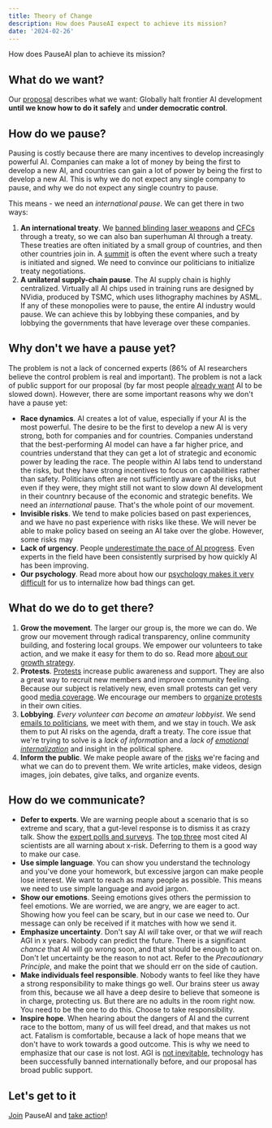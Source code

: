 ```yaml
---
title: Theory of Change
description: How does PauseAI expect to achieve its mission?
date: '2024-02-26'
---
```

How does PauseAI plan to achieve its mission?

## What do we want?

Our [proposal](/proposal) describes what we want: Globally halt frontier AI development **until we know how to do it safely** and **under democratic control**.

## How do we pause?

Pausing is costly because there are many incentives to develop increasingly powerful AI.
Companies can make a lot of money by being the first to develop a new AI, and countries can gain a lot of power by being the first to develop a new AI.
This is why we do not expect any single company to pause, and why we do not expect any single country to pause.

This means - we need an _international pause_.
We can get there in two ways:

1. **An international treaty**. We [banned blinding laser weapons](https://en.wikipedia.org/wiki/Protocol_on_Blinding_Laser_Weapons) and [CFCs](https://en.wikipedia.org/wiki/Montreal_Protocol) through a treaty, so we can also ban superhuman AI through a treaty. These treaties are often initiated by a small group of countries, and then other countries join in. A [summit](/summit) is often the event where such a treaty is initiated and signed. We need to convince our politicians to initialize treaty negotiations.
2. **A unilateral supply-chain pause**. The AI supply chain is highly centralized. Virtually all AI chips used in training runs are designed by NVidia, produced by TSMC, which uses lithography machines by ASML. If any of these monopolies were to pause, the entire AI industry would pause. We can achieve this by lobbying these companies, and by lobbying the governments that have leverage over these companies.

## Why don't we have a pause yet?

The problem is not a lack of concerned experts (86% of AI researchers believe the control problem is real and important).
The problem is not a lack of public support for our proposal (by far most people [already want](/polls-and-surveys) AI to be slowed down).
However, there are some important reasons why we don't have a pause yet:

- **Race dynamics**.
AI creates a lot of value, especially if your AI is the most powerful.
The desire to be the first to develop a new AI is very strong, both for companies and for countries.
Companies understand that the best-performing AI model can have a far higher price, and countries understand that they can get a lot of strategic and economic power by leading the race.
The people within AI labs tend to understand the risks, but they have strong incentives to focus on capabilities rather than safety.
Politicians often are not sufficiently aware of the risks, but even if they were, they might still not want to slow down AI development in their countnry because of the economic and strategic benefits.
We need an _international_ pause.
That's the whole point of our movement.
- **Invisible risks**.
We tend to make policies based on past experiences, and we have no past experience with risks like these.
We will never be able to make policy based on seeing an AI take over the globe.
However, some risks may
- **Lack of urgency**.
People [underestimate the pace of AI progress](/risks).
Even experts in the field have been consistently surprised by how quickly AI has been improving.
- **Our psychology**.
Read more about how our [psychology makes it very difficult](/psychology-of-x-risk) for us to internalize how bad things can get.

## What do we do to get there?

1. **Grow the movement**. The larger our group is, the more we can do. We grow our movement through radical transparency, online community building, and fostering local groups. We empower our volunteers to take action, and we make it easy for them to do so. Read more [about our growth strategy](/growth-strategy).
2. **Protests**. [Protests](/protests) increase public awareness and support. They are also a great way to recruit new members and improve community feeling. Because our subject is relatively new, even small protests can get very good [media coverage](/press). We encourage our members to [organize protests](/organizing-a-protest) in their own cities.
3. **Lobbying**. _Every volunteer can become an amateur lobbyist_. We send [emails to politicians](/email-builder), we meet with them, and we stay in touch. We ask them to put AI risks on the agenda, draft a treaty. The core issue that we're trying to solve is a _lack of information_ and a _lack of [emotional internalization](/psychology-of-x-risk)_ and insight in the political sphere.
4. **Inform the public**. We make people aware of the [risks](/risks) we're facing and what we can do to prevent them. We write articles, make videos, design images, join debates, give talks, and organize events.

## How do we communicate?

- **Defer to experts**. We are warning people about a scenario that is so extreme and scary, that a gut-level response is to dismiss it as crazy talk. Show the [expert polls and surveys](/polls-and-surveys). The [top three](https://twitter.com/PauseAI/status/1734641804245455017) most cited AI scientists are all warning about x-risk. Deferring to them is a good way to make our case.
- **Use simple language**. You can show you understand the technology and you've done your homework, but excessive jargon can make people lose interest. We want to reach as many people as possible. This means we need to use simple language and avoid jargon.
- **Show our emotions**. Seeing emotions gives others the permission to feel emotions. We are worried, we are angry, we are eager to act. Showing how you feel can be scary, but in our case we need to. Our message can only be received if it matches with how we send it.
- **Emphasize uncertainty**. Don't say AI _will_ take over, or that we _will_ reach AGI in x years. Nobody can predict the future. There is a significant _chance_ that AI will go wrong soon, and that should be enough to act on. Don't let uncertainty be the reason to not act. Refer to the _Precautionary Principle_, and make the point that we should err on the side of caution.
- **Make individuals feel responsible**. Nobody wants to feel like they have a strong responsibility to make things go well. Our brains steer us away from this, because we all have a deep desire to believe that someone is in charge, protecting us. But there are no adults in the room right now. You need to be the one to do this. Choose to take responsibility.
- **Inspire hope**. When hearing about the dangers of AI and the current race to the bottom, many of us will feel dread, and that makes us not act. Fatalism is comfortable, because a lack of hope means that we don't have to work towards a good outcome. This is why we need to emphasize that our case is not lost. AGI is [not inevitable](/feasibility), technology has been successfully banned internationally before, and our proposal has broad public support.

## Let's get to it

[Join](/join) PauseAI and [take action](/action)!
